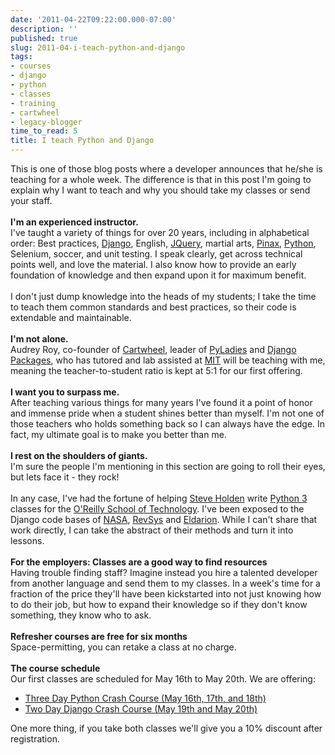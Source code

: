 ```yaml
---
date: '2011-04-22T09:22:00.000-07:00'
description: ''
published: true
slug: 2011-04-i-teach-python-and-django
tags:
- courses
- django
- python
- classes
- training
- cartwheel
- legacy-blogger
time_to_read: 5
title: I teach Python and Django
---
```


<div style="margin-bottom: 0px; margin-left: 0px; margin-right: 0px; margin-top: 0px;">This is one of those blog posts where a developer announces that he/she is teaching for a whole week. The difference is that in this post I'm going to explain why I want to teach and why you should take my classes or send your staff.</div><div style="margin-bottom: 0px; margin-left: 0px; margin-right: 0px; margin-top: 0px;"><br /></div><div style="margin-bottom: 0px; margin-left: 0px; margin-right: 0px; margin-top: 0px;"><div style="margin-bottom: 0px; margin-left: 0px; margin-right: 0px; margin-top: 0px;"><b>I'm an experienced instructor.</b></div></div><div style="margin-bottom: 0px; margin-left: 0px; margin-right: 0px; margin-top: 0px;"><div style="margin-bottom: 0px; margin-left: 0px; margin-right: 0px; margin-top: 0px;">I've taught a variety of things for over 20 years, including in alphabetical order: Best practices, <a href="http://djangoproject.com/">Django</a>, English, <a href="http://jquery.com/">JQuery</a>, martial arts, <a href="http://pinaxproject.com/">Pinax</a>, <a href="http://python.org/">Python</a>, Selenium, soccer, and unit testing. I speak clearly, get across technical points well, and love the material. I also know how to provide an early foundation of knowledge and then expand upon it for maximum benefit.</div><div style="margin-bottom: 0px; margin-left: 0px; margin-right: 0px; margin-top: 0px;"><br /></div><div style="margin-bottom: 0px; margin-left: 0px; margin-right: 0px; margin-top: 0px;">I don't just dump knowledge into the heads of my students; I take the time to teach them common standards and best practices, so their code is extendable and maintainable.</div></div><div style="margin-bottom: 0px; margin-left: 0px; margin-right: 0px; margin-top: 0px;"><div style="margin-bottom: 0px; margin-left: 0px; margin-right: 0px; margin-top: 0px;"><br /></div></div><div style="margin-bottom: 0px; margin-left: 0px; margin-right: 0px; margin-top: 0px;"><div style="margin-bottom: 0px; margin-left: 0px; margin-right: 0px; margin-top: 0px;"><b>I'm not alone.&nbsp;</b></div><div style="margin-bottom: 0px; margin-left: 0px; margin-right: 0px; margin-top: 0px;">Audrey Roy, co-founder of <a href="http://cartwheelweb.com/">Cartwheel</a>, leader of <a href="http://pyladies.com/">PyLadies</a> and <a href="http://djangopackages.com/">Django Packages</a>, who has tutored and lab assisted at <a href="http://en.wikipedia.org/wiki/MIT">MIT</a> will be teaching with me, meaning the teacher-to-student ratio is kept at 5:1 for our first offering.&nbsp;</div></div><div style="margin-bottom: 0px; margin-left: 0px; margin-right: 0px; margin-top: 0px;"><br /></div><div style="margin-bottom: 0px; margin-left: 0px; margin-right: 0px; margin-top: 0px;"><b>I want you to surpass me.</b></div><div style="margin-bottom: 0px; margin-left: 0px; margin-right: 0px; margin-top: 0px;">After teaching various things for many years I've found it a point of honor and immense pride when a student shines better than myself. I'm not one of those teachers who holds something back so I can always have the edge. In fact, my ultimate goal is to make you better than me.</div><div style="margin-bottom: 0px; margin-left: 0px; margin-right: 0px; margin-top: 0px;"><br /></div><div style="margin-bottom: 0px; margin-left: 0px; margin-right: 0px; margin-top: 0px;"><b>I rest on the shoulders of giants.</b></div><div style="margin-bottom: 0px; margin-left: 0px; margin-right: 0px; margin-top: 0px;">I'm sure the people I'm mentioning in this section are going to roll their eyes, but lets face it - they rock!</div><div style="margin-bottom: 0px; margin-left: 0px; margin-right: 0px; margin-top: 0px;"><br /></div><div style="margin-bottom: 0px; margin-left: 0px; margin-right: 0px; margin-top: 0px;">In any case, I've had the fortune of helping <a href="http://holdenweb.com/">Steve Holden</a> write <a href="http://en.wikipedia.org/wiki/Python_3">Python 3</a> classes for the <a href="http://www.oreillyschool.com/">O'Reilly School of Technology</a>. I've been exposed to the Django code bases of <a href="http://science.nasa.gov/">NASA</a>,&nbsp;<a href="http://revsys.com/">RevSys</a> and <a href="http://eldarion.com/">Eldarion</a>. While I can't share that work directly, I can take the abstract of their methods and turn it into lessons.</div><div style="margin-bottom: 0px; margin-left: 0px; margin-right: 0px; margin-top: 0px;"><br /></div><div style="margin-bottom: 0px; margin-left: 0px; margin-right: 0px; margin-top: 0px;"><b>For the employers: Classes are a good way to find resources</b></div><div style="margin-bottom: 0px; margin-left: 0px; margin-right: 0px; margin-top: 0px;">Having trouble finding staff? Imagine instead you hire a talented developer from another language and send them to my classes. In a week's time for a fraction of the price they'll have been kickstarted into not just knowing how to do their job, but how to expand their knowledge so if they don't know something, they know who to ask.</div><div style="margin-bottom: 0px; margin-left: 0px; margin-right: 0px; margin-top: 0px;"><br /></div><div style="margin-bottom: 0px; margin-left: 0px; margin-right: 0px; margin-top: 0px;"><b>Refresher courses are free for six months</b></div><div style="margin-bottom: 0px; margin-left: 0px; margin-right: 0px; margin-top: 0px;">Space-permitting, you can retake a class at no charge.</div><div style="margin-bottom: 0px; margin-left: 0px; margin-right: 0px; margin-top: 0px;"><br /></div><div style="margin-bottom: 0px; margin-left: 0px; margin-right: 0px; margin-top: 0px;"><b>The course schedule</b></div><div style="margin-bottom: 0px; margin-left: 0px; margin-right: 0px; margin-top: 0px;">Our first classes are scheduled for May 16th to May 20th. We are offering:</div><div style="margin-bottom: 0px; margin-left: 0px; margin-right: 0px; margin-top: 0px;"></div><ul><li><a href="http://three-day-python-crash-course-eorg.eventbrite.com/">Three Day Python Crash Course (May 16th, 17th, and 18th)</a></li><li><a href="http://two-day-django-crash-course-eorg.eventbrite.com/">Two Day Django Crash Course (May 19th and May 20th)</a></li></ul><div>One more thing, if you take both classes we'll give you a 10% discount after registration.</div>